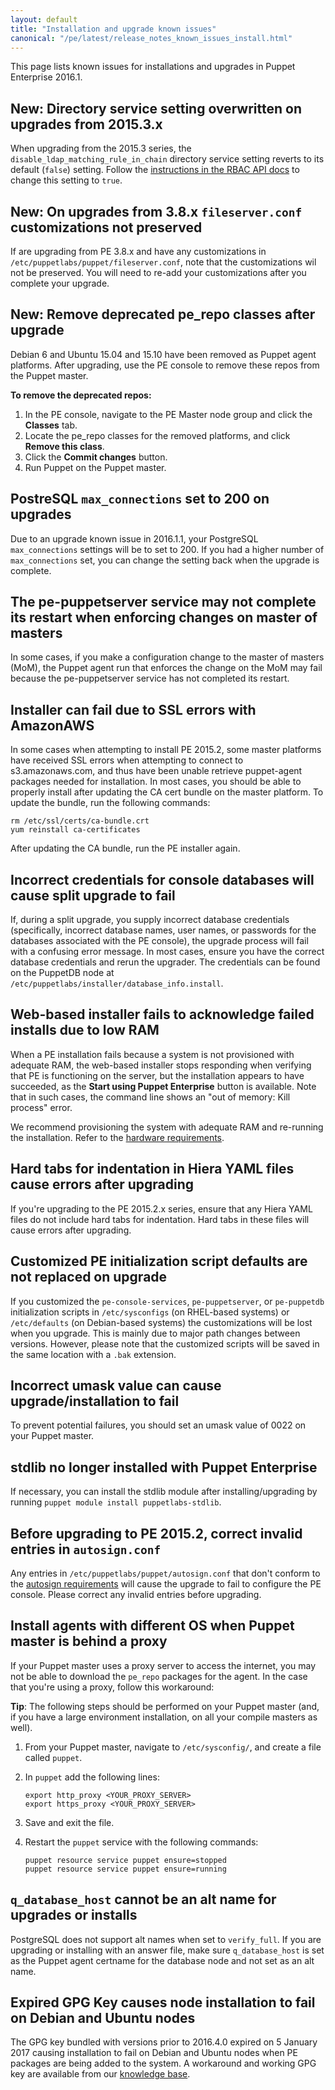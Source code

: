 ```yaml
---
layout: default
title: "Installation and upgrade known issues"
canonical: "/pe/latest/release_notes_known_issues_install.html"
---
```


This page lists known issues for installations and upgrades in Puppet Enterprise 2016.1.

## **New:** Directory service setting overwritten on upgrades from 2015.3.x

When upgrading from the 2015.3 series, the `disable_ldap_matching_rule_in_chain` directory service setting reverts to its default (`false`) setting. Follow the [instructions in the RBAC API docs](./rbac_dsref_v1.html#note-matching-rule-in-chain) to change this setting to `true`.
<!--PE-16354-->

## **New:** On upgrades from 3.8.x `fileserver.conf` customizations not preserved

If are upgrading from PE 3.8.x and have any customizations in `/etc/puppetlabs/puppet/fileserver.conf`, note that the customizations wil not be preserved. You will need to re-add your customizations after you complete your upgrade. <!--PE-13572-->

## **New:** Remove deprecated pe_repo classes after upgrade

Debian 6 and Ubuntu 15.04 and 15.10 have been removed as Puppet agent platforms. After upgrading, use the PE console to remove these repos from the Puppet master.

**To remove the deprecated repos:**

1. In the PE console, navigate to the PE Master node group and click the **Classes** tab.
2. Locate the pe_repo classes for the removed platforms, and click **Remove this class**.
3. Click the **Commit changes** button.
4. Run Puppet on the Puppet master.

<!--PE-15251-->

## PostreSQL `max_connections` set to 200 on upgrades

Due to an upgrade known issue in 2016.1.1, your PostgreSQL `max_connections` settings will be to set to 200. If you had a higher number of `max_connections` set, you can change the setting back when the upgrade is complete.

<!--PE-14916-->

## The pe-puppetserver service may not complete its restart when enforcing changes on master of masters

In some cases, if you make a configuration change to the master of masters (MoM), the Puppet agent run that enforces the change on the MoM may fail because the pe-puppetserver service has not completed its restart.

<!--PE-14569-->

## Installer can fail due to SSL errors with AmazonAWS

In some cases when attempting to install PE 2015.2, some master platforms have received SSL errors when attempting to connect to s3.amazonaws.com, and thus have been unable retrieve puppet-agent packages needed for installation. In most cases, you should be able to properly install after updating the CA cert bundle on the master platform. To update the bundle, run the following commands:

~~~
rm /etc/ssl/certs/ca-bundle.crt
yum reinstall ca-certificates
~~~

After updating the CA bundle, run the PE installer again.

## Incorrect credentials for console databases will cause split upgrade to fail

If, during a split upgrade, you supply incorrect database credentials (specifically, incorrect database names, user names, or passwords for the databases associated with the PE console), the upgrade process will fail with a confusing error message. In most cases, ensure you have the correct database credentials and rerun the upgrader. The credentials can be found on the PuppetDB node at `/etc/puppetlabs/installer/database_info.install`.

## Web-based installer fails to acknowledge failed installs due to low RAM

When a PE installation fails because a system is not provisioned with adequate RAM, the web-based installer stops responding when verifying that PE is functioning on the server, but the installation appears to have succeeded, as the **Start using Puppet Enterprise** button is available. Note that in such cases, the command line shows an "out of memory: Kill process" error.

We recommend provisioning the system with adequate RAM and re-running the installation. Refer to the [hardware requirements](./install_system_requirements.html#hardware-recommendations).

## Hard tabs for indentation in Hiera YAML files cause errors after upgrading

If you're upgrading to the PE 2015.2.x series, ensure that any Hiera YAML files do not include hard tabs for indentation. Hard tabs in these files will cause errors after upgrading.

## Customized PE initialization script defaults are not replaced on upgrade

If you customized the `pe-console-services`, `pe-puppetserver`, or `pe-puppetdb` initialization scripts in `/etc/sysconfigs` (on RHEL-based systems) or `/etc/defaults` (on Debian-based systems) the customizations will be lost when you upgrade. This is mainly due to major path changes between versions. However, please note that the customized scripts will be saved in the same location with a `.bak` extension.

## Incorrect umask value can cause upgrade/installation to fail

To prevent potential failures, you should set an umask value of 0022 on your Puppet master.

## stdlib no longer installed with Puppet Enterprise

If necessary, you can install the stdlib module after installing/upgrading by running `puppet module install puppetlabs-stdlib`.

## Before upgrading to PE 2015.2, correct invalid entries in `autosign.conf`

Any entries in `/etc/puppetlabs/puppet/autosign.conf` that don't conform to the [autosign requirements]({{puppet}}/ssl_autosign.html#the-autosignconf-file) will cause the upgrade to fail to configure the PE console. Please correct any invalid entries before upgrading.

## Install agents with different OS when Puppet master is behind a proxy

If your Puppet master uses a proxy server to access the internet, you may not be able to download the `pe_repo` packages for the agent. In the case that you're using a proxy, follow this workaround:

**Tip**: The following steps should be performed on your Puppet master (and, if you have a large environment installation, on all your compile masters as well).

1. From your Puppet master, navigate to `/etc/sysconfig/`, and create a file called `puppet`.
2. In `puppet` add the following lines:

   ~~~
   export http_proxy <YOUR_PROXY_SERVER>
   export https_proxy <YOUR_PROXY_SERVER>
   ~~~

3. Save and exit the file.
4. Restart the `puppet` service with the following commands:

   ~~~
   puppet resource service puppet ensure=stopped
   puppet resource service puppet ensure=running
   ~~~


## `q_database_host` cannot be an alt name for upgrades or installs

PostgreSQL does not support alt names when set to `verify_full`. If you are upgrading or installing with an answer file, make sure `q_database_host` is set as the Puppet agent certname for the database node and not set as an alt name.

## Expired GPG Key causes node installation to fail on Debian and Ubuntu nodes

The GPG key bundled with versions prior to 2016.4.0 expired on 5 January 2017 causing installation to fail on Debian and Ubuntu nodes when PE packages are being added to the system. A workaround and working GPG key are available from our [knowledge base](https://support.puppet.com/hc/en-us/articles/222646307).